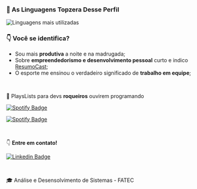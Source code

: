 ### :rainbow: As Linguagens Topzera Desse Perfil

<img src="https://github-readme-stats.vercel.app/api/top-langs/?username=biacoelho&layout=compact&theme=dark&hide_border=true&cache_seconds=2000" title="Linguagens mais utilizadas" alt="Linguagens mais utilizadas" />

<br />

### :point_down: Você se identifica?


- Sou mais **produtiva** a noite e na madrugada;
- Sobre **empreendedorismo e desenvolvimento pessoal** curto e indico <a href="https://www.youtube.com/ResumoCast" target="_blank" title="ResumoCast">ResumoCast</a>;
- O esporte me ensinou o verdadeiro significado de **trabalho em equipe**;

<br />

:metal: PlaysLists para devs **roqueiros** ouvirem programando

[![Spotify Badge](https://img.shields.io/badge/Instrumental%20Madness-Spotify-sucess)](https://open.spotify.com/playlist/37i9dQZF1DWUk47CLxI4Uo?si=KC8xEY-XQ52UUYx0iqBcFA)

[![Spotify Badge](https://img.shields.io/badge/Vampire%20Party-Spotify-sucess)](https://open.spotify.com/playlist/16aetRuek20SdGN5L8Gi41?si=Vf5jJ0KeQT-KBj86O0kKYA)


<br />

:point_down: **Entre em contato!**

[![Linkedin Badge](https://img.shields.io/badge/-LinkedIn-blue?style=for-the-badge&logo=Linkedin&logoColor=white&link=https://www.linkedin.com/in/biacoelho)](https://www.linkedin.com/in/biacoelho)

<br />

:mortar_board: Análise e Desensolvimento de Sistemas - FATEC

